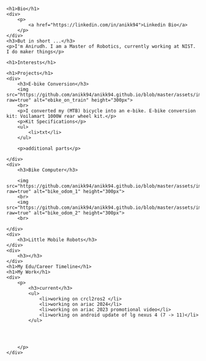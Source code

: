     <h1>Bio</h1>
    <div>
        <p>
            <a href="https://linkedin.com/in/anikk94">Linkedin Bio</a>
        </p>
    </div>
    <h3>But in short ...</h3>
    <p>I'm Anirudh. I am a Master of Robotics, currently working at NIST. I do maker things</p>
    
    <h1>Interests</h1>
    
    <h1>Projects</h1>
    <div>
        <h3>E-bike Conversion</h3>
        <img src="https://github.com/anikk94/anikk94.github.io/blob/master/assets/images/ebike_on_train_0.2.jpg?raw=true" alt="ebike_on_train" height="300px">
        <br>
        <p>I converted my (MTB) bicycle into an e-bike. E-bike conversion kit: Voilamart 1000W rear wheel kit.</p>
        <p>Kit Specifications</p>
        <ul>
            <li>txt</li>
        </ul>
        
        <p>additional parts</p>

    </div>
    <div>
        <h3>Bike Computer</h3>

        <img src="https://github.com/anikk94/anikk94.github.io/blob/master/assets/images/bike_odom_1_0.2.jpg?raw=true" alt="bike_odom_1" height="300px">
        <br>
        <img src="https://github.com/anikk94/anikk94.github.io/blob/master/assets/images/bike_odom_2_0.2.jpg?raw=true" alt="bike_odom_2" height="300px">
        <br>

    </div>
    <div>
        <h3>Little Mobile Robots</h3>
    </div>
    <div>
        <h3></h3>
    </div>
    <h1>My Edu/Career Timeline</h1>
    <h1>My Work</h1>
    <div>
        <p>
            <h3>current</h3>
            <ul>
                <li>working on crcl2ros2 </li>
                <li>working on ariac 2024</li>
                <li>working on ariac 2023 promotional video</li>
                <li>working on android update of lg nexus 4 (7 -> 11)</li>
            </ul>
            
            
            
            
        </p>
    </div>
